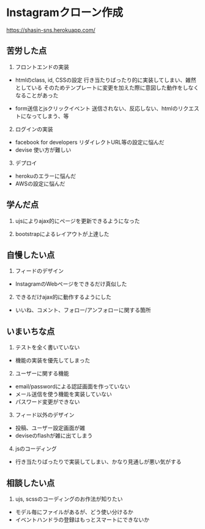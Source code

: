 # Instagramクローン作成

https://shasin-sns.herokuapp.com/

## 苦労した点
1. フロントエンドの実装
  - htmlのclass, id, CSSの設定
   行き当たりばったり的に実装してしまい、雑然としている
   そのためテンプレートに変更を加えた際に意図した動作をしなくなることがあった

  - form送信とjsクリックイベント
   送信されない、反応しない、htmlのリクエストになってしまう、等

  2. ログインの実装
  - facebook for developers
   リダイレクトURL等の設定に悩んだ
  - devise
   使い方が難しい

  3. デプロイ
  - herokuのエラーに悩んだ
  - AWSの設定に悩んだ

## 学んだ点
1. ujsによりajax的にページを更新できるようになった

2. bootstrapによるレイアウトが上達した

## 自慢したい点
1. フィードのデザイン
  - InstagramのWebページをできるだけ真似した

2. できるだけajax的に動作するようにした
  - いいね、コメント、フォロー/アンフォローに関する箇所

## いまいちな点
1. テストを全く書いていない
  - 機能の実装を優先してしまった

2. ユーザーに関する機能
  - email/passwordによる認証画面を作っていない
  - メール送信を使う機能を実装していない
  - パスワード変更ができない

3. フィード以外のデザイン
  - 投稿、ユーザー設定画面が雑
  - deviseのflashが雑に出てしまう

4. jsのコーディング
  - 行き当たりばったりで実装してしまい、かなり見通しが悪い気がする

## 相談したい点
1. ujs, scssのコーディングのお作法が知りたい
  - モデル毎にファイルがあるが、どう使い分けるか
  - イベントハンドラの登録はもっとスマートにできないか
